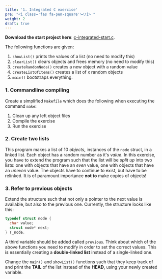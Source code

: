 ```yaml
---
title: '1. Integrated C exercise'
pre: "<i class='fas fa-pen-square'></i> "
weight: 2
draft: true
---
```


**Download the start project here**: [c-integrated-start.c](/exercises/c-integrated-start.c).

The following functions are given:

1. `showList()` prints the values of a list (no need to modify this)
2. `clearList()` clears objects and frees memory (no need to modify this)
3. `createRandomNode()` creates a new object with a random value
4. `createListOfItems()` creates a list of x random objects
5. `main()` bootstraps everything. 

### 1. Commandline compiling

Create a simplified `Makefile` which does the following when executing the command `make`:

1. Clean up any left object files
2. Compile the exercise
3. Run the exercise

### 2. Create two lists

This program makes a list of 10 _objects_, instances of the `node` struct, in a linked list. Each object has a random number as it's _value_. In this exercise, you have to extend the program such that the list will be _split up_ into two lists: one with objects that have an _even_ value, one with objects that have an _uneven_ value. The objects have to continue to exist, but have to be relinked. It is of paramount importance **not to** make copies of objects!

### 3. Refer to previous objects

Extend the structure such that not only a pointer to the next value is available, but also to the previous one. Currently, the structure looks like this:

```C
typedef struct node {
  char value;
  struct node* next;
} T_node;
```

A third variable should be added called `previous`. Think about which of the above functions you need to modify in order to set the correct values. This is essentially creating a **double-linked list** instead of a single-linked one. 

Change the `main()` and `showList()` functions such that they keep track of and print the **TAIL** of the list instead of the **HEAD**, using your newly created variable. 
